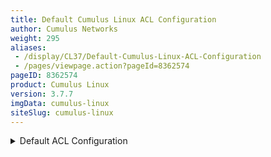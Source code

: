 ```yaml
---
title: Default Cumulus Linux ACL Configuration
author: Cumulus Networks
weight: 295
aliases:
 - /display/CL37/Default-Cumulus-Linux-ACL-Configuration
 - /pages/viewpage.action?pageId=8362574
pageID: 8362574
product: Cumulus Linux
version: 3.7.7
imgData: cumulus-linux
siteSlug: cumulus-linux
---
```

<details>

The Cumulus Linux default ACL configuration is split into three parts,
as outlined in the [netfilter ACL
documentation](/cumulus-linux/System-Configuration/Netfilter---ACLs/):
IP tables, IPv6 tables, and EB tables. The sections below describe the
default configurations for each part. You can see the default file by
clicking the Default ACL Configuration link:

<summary>Default ACL Configuration </summary>

    cumulus@switch:~$ sudo cl-acltool -L all
    -------------------------------
    Listing rules of type iptables:
    -------------------------------
    TABLE filter :
    Chain INPUT (policy ACCEPT 167 packets, 16481 bytes)
     pkts bytes target     prot opt in     out     source               destination         
        0     0 DROP       all  --  swp+   any     240.0.0.0/5          anywhere            
        0     0 DROP       all  --  swp+   any     loopback/8           anywhere            
        0     0 DROP       all  --  swp+   any     base-address.mcast.net/8  anywhere            
        0     0 DROP       all  --  swp+   any     255.255.255.255      anywhere            
        0     0 SETCLASS   udp  --  swp+   any     anywhere             anywhere             udp dpt:3785 SETCLASS  class:7
        0     0 POLICE     udp  --  any    any     anywhere             anywhere             udp dpt:3785 POLICE  mode:pkt rate:2000 burst:2000
        0     0 SETCLASS   udp  --  swp+   any     anywhere             anywhere             udp dpt:3784 SETCLASS  class:7
        0     0 POLICE     udp  --  any    any     anywhere             anywhere             udp dpt:3784 POLICE  mode:pkt rate:2000 burst:2000
        0     0 SETCLASS   udp  --  swp+   any     anywhere             anywhere             udp dpt:4784 SETCLASS  class:7
        0     0 POLICE     udp  --  any    any     anywhere             anywhere             udp dpt:4784 POLICE  mode:pkt rate:2000 burst:2000
        0     0 SETCLASS   ospf --  swp+   any     anywhere             anywhere             SETCLASS  class:7
        0     0 POLICE     ospf --  any    any     anywhere             anywhere             POLICE  mode:pkt rate:2000 burst:2000
        0     0 SETCLASS   tcp  --  swp+   any     anywhere             anywhere             tcp dpt:bgp SETCLASS  class:7
        0     0 POLICE     tcp  --  any    any     anywhere             anywhere             tcp dpt:bgp POLICE  mode:pkt rate:2000 burst:2000
        0     0 SETCLASS   tcp  --  swp+   any     anywhere             anywhere             tcp spt:bgp SETCLASS  class:7
        0     0 POLICE     tcp  --  any    any     anywhere             anywhere             tcp spt:bgp POLICE  mode:pkt rate:2000 burst:2000
        0     0 SETCLASS   tcp  --  swp+   any     anywhere             anywhere             tcp dpt:5342 SETCLASS  class:7
        0     0 POLICE     tcp  --  any    any     anywhere             anywhere             tcp dpt:5342 POLICE  mode:pkt rate:2000 burst:2000
        0     0 SETCLASS   tcp  --  swp+   any     anywhere             anywhere             tcp spt:5342 SETCLASS  class:7
        0     0 POLICE     tcp  --  any    any     anywhere             anywhere             tcp spt:5342 POLICE  mode:pkt rate:2000 burst:2000
        0     0 SETCLASS   icmp --  swp+   any     anywhere             anywhere             SETCLASS  class:2
        1    84 POLICE     icmp --  any    any     anywhere             anywhere             POLICE  mode:pkt rate:100 burst:40
        0     0 SETCLASS   udp  --  swp+   any     anywhere             anywhere             udp dpts:bootps:bootpc SETCLASS  class:2
        0     0 POLICE     udp  --  any    any     anywhere             anywhere             udp dpt:bootps POLICE  mode:pkt rate:100 burst:100
        0     0 POLICE     udp  --  any    any     anywhere             anywhere             udp dpt:bootpc POLICE  mode:pkt rate:100 burst:100
        0     0 SETCLASS   tcp  --  swp+   any     anywhere             anywhere             tcp dpts:bootps:bootpc SETCLASS  class:2
        0     0 POLICE     tcp  --  any    any     anywhere             anywhere             tcp dpt:bootps POLICE  mode:pkt rate:100 burst:100
        0     0 POLICE     tcp  --  any    any     anywhere             anywhere             tcp dpt:bootpc POLICE  mode:pkt rate:100 burst:100
        0     0 SETCLASS   udp  --  swp+   any     anywhere             anywhere             udp dpt:10001 SETCLASS  class:3
        0     0 POLICE     udp  --  any    any     anywhere             anywhere             udp dpt:10001 POLICE  mode:pkt rate:2000 burst:2000
        0     0 SETCLASS   igmp --  swp+   any     anywhere             anywhere             SETCLASS  class:6
        1    32 POLICE     igmp --  any    any     anywhere             anywhere             POLICE  mode:pkt rate:300 burst:100
        0     0 POLICE     all  --  swp+   any     anywhere             anywhere             ADDRTYPE match dst-type LOCAL POLICE  mode:pkt rate:1000 burst:1000 class:0
        0     0 POLICE     all  --  swp+   any     anywhere             anywhere             ADDRTYPE match dst-type IPROUTER POLICE  mode:pkt rate:400 burst:100 class:0
        0     0 SETCLASS   all  --  swp+   any     anywhere             anywhere             SETCLASS  class:0
     
    Chain FORWARD (policy ACCEPT 0 packets, 0 bytes)
     pkts bytes target     prot opt in     out     source               destination         
        0     0 DROP       all  --  swp+   any     240.0.0.0/5          anywhere            
        0     0 DROP       all  --  swp+   any     loopback/8           anywhere            
        0     0 DROP       all  --  swp+   any     base-address.mcast.net/8  anywhere            
        0     0 DROP       all  --  swp+   any     255.255.255.255      anywhere            
     
    Chain OUTPUT (policy ACCEPT 107 packets, 12590 bytes)
     pkts bytes target     prot opt in     out     source               destination         
     
     
    TABLE mangle :
    Chain PREROUTING (policy ACCEPT 172 packets, 17871 bytes)
     pkts bytes target     prot opt in     out     source               destination         
     
    Chain INPUT (policy ACCEPT 172 packets, 17871 bytes)
     pkts bytes target     prot opt in     out     source               destination         
     
    Chain FORWARD (policy ACCEPT 0 packets, 0 bytes)
     pkts bytes target     prot opt in     out     source               destination         
     
    Chain OUTPUT (policy ACCEPT 111 packets, 18134 bytes)
     pkts bytes target     prot opt in     out     source               destination         
     
    Chain POSTROUTING (policy ACCEPT 111 packets, 18134 bytes)
     pkts bytes target     prot opt in     out     source               destination         
     
     
    TABLE raw :
    Chain PREROUTING (policy ACCEPT 173 packets, 17923 bytes)
     pkts bytes target     prot opt in     out     source               destination         
     
    Chain OUTPUT (policy ACCEPT 112 packets, 18978 bytes)
     pkts bytes target     prot opt in     out     source               destination         
     
     
    --------------------------------
    Listing rules of type ip6tables:
    --------------------------------
    TABLE filter :
    Chain INPUT (policy ACCEPT 0 packets, 0 bytes)
     pkts bytes target     prot opt in     out     source               destination         
        0     0 DROP       all      swp+   any     ip6-mcastprefix/8    anywhere            
        0     0 DROP       all      swp+   any     ::/128               anywhere            
        0     0 DROP       all      swp+   any     ::ffff:0.0.0.0/96    anywhere            
        0     0 DROP       all      swp+   any     localhost/128        anywhere            
        0     0 POLICE     udp      swp+   any     anywhere             anywhere             udp dpt:3785 POLICE  mode:pkt rate:2000 burst:2000 class:7
        0     0 POLICE     udp      swp+   any     anywhere             anywhere             udp dpt:3784 POLICE  mode:pkt rate:2000 burst:2000 class:7
        0     0 POLICE     udp      swp+   any     anywhere             anywhere             udp dpt:4784 POLICE  mode:pkt rate:2000 burst:2000 class:7
        0     0 POLICE     ospf     swp+   any     anywhere             anywhere             POLICE  mode:pkt rate:2000 burst:2000 class:7
        0     0 POLICE     tcp      swp+   any     anywhere             anywhere             tcp dpt:bgp POLICE  mode:pkt rate:2000 burst:2000 class:7
        0     0 POLICE     tcp      swp+   any     anywhere             anywhere             tcp spt:bgp POLICE  mode:pkt rate:2000 burst:2000 class:7
        0     0 POLICE     ipv6-icmp    swp+   any     anywhere             anywhere             ipv6-icmp router-solicitation POLICE  mode:pkt rate:100 burst:100 class:2
        0     0 POLICE     ipv6-icmp    swp+   any     anywhere             anywhere             ipv6-icmp router-advertisement POLICE  mode:pkt rate:500 burst:500 class:2
        0     0 POLICE     ipv6-icmp    swp+   any     anywhere             anywhere             ipv6-icmp neighbour-solicitation POLICE  mode:pkt rate:400 burst:400 class:2
        0     0 POLICE     ipv6-icmp    swp+   any     anywhere             anywhere             ipv6-icmp neighbour-advertisement POLICE  mode:pkt rate:400 burst:400 class:2
        0     0 POLICE     ipv6-icmp    swp+   any     anywhere             anywhere             ipv6-icmptype 130 POLICE  mode:pkt rate:200 burst:100 class:6
        0     0 POLICE     ipv6-icmp    swp+   any     anywhere             anywhere             ipv6-icmptype 131 POLICE  mode:pkt rate:200 burst:100 class:6
        0     0 POLICE     ipv6-icmp    swp+   any     anywhere             anywhere             ipv6-icmptype 132 POLICE  mode:pkt rate:200 burst:100 class:6
        0     0 POLICE     ipv6-icmp    swp+   any     anywhere             anywhere             ipv6-icmptype 143 POLICE  mode:pkt rate:200 burst:100 class:6
        0     0 POLICE     ipv6-icmp    swp+   any     anywhere             anywhere             POLICE  mode:pkt rate:64 burst:40 class:2
        0     0 POLICE     udp      swp+   any     anywhere             anywhere             udp dpts:dhcpv6-client:dhcpv6-server POLICE  mode:pkt rate:100 burst:100 class:2
        0     0 POLICE     tcp      swp+   any     anywhere             anywhere             tcp dpts:dhcpv6-client:dhcpv6-server POLICE  mode:pkt rate:100 burst:100 class:2
        0     0 POLICE     all      swp+   any     anywhere             anywhere             ADDRTYPE match dst-type LOCAL POLICE  mode:pkt rate:1000 burst:1000 class:0
        0     0 POLICE     all      swp+   any     anywhere             anywhere             ADDRTYPE match dst-type IPROUTER POLICE  mode:pkt rate:400 burst:100 class:0
        0     0 SETCLASS   all      swp+   any     anywhere             anywhere             SETCLASS  class:0
     
    Chain FORWARD (policy ACCEPT 0 packets, 0 bytes)
     pkts bytes target     prot opt in     out     source               destination         
        0     0 DROP       all      swp+   any     ip6-mcastprefix/8    anywhere            
        0     0 DROP       all      swp+   any     ::/128               anywhere            
        0     0 DROP       all      swp+   any     ::ffff:0.0.0.0/96    anywhere            
        0     0 DROP       all      swp+   any     localhost/128        anywhere            
     
    Chain OUTPUT (policy ACCEPT 5 packets, 408 bytes)
     pkts bytes target     prot opt in     out     source               destination         
     
     
    TABLE mangle :
    Chain PREROUTING (policy ACCEPT 7 packets, 718 bytes)
     pkts bytes target     prot opt in     out     source               destination         
     
    Chain INPUT (policy ACCEPT 0 packets, 0 bytes)
     pkts bytes target     prot opt in     out     source               destination         
     
    Chain FORWARD (policy ACCEPT 0 packets, 0 bytes)
     pkts bytes target     prot opt in     out     source               destination         
     
    Chain OUTPUT (policy ACCEPT 0 packets, 0 bytes)
     pkts bytes target     prot opt in     out     source               destination         
     
    Chain POSTROUTING (policy ACCEPT 0 packets, 0 bytes)
     pkts bytes target     prot opt in     out     source               destination         
     
     
    TABLE raw :
    Chain PREROUTING (policy ACCEPT 7 packets, 718 bytes)
     pkts bytes target     prot opt in     out     source               destination         
     
    Chain OUTPUT (policy ACCEPT 0 packets, 0 bytes)
     pkts bytes target     prot opt in     out     source               destination         
     
     
    -------------------------------
    Listing rules of type ebtables:
    -------------------------------
    TABLE filter :
    Bridge table: filter
     
    Bridge chain: INPUT, entries: 16, policy: ACCEPT
    -d BGA -i swp+ -j setclass --class 7 , pcnt = 0 -- bcnt = 0
    -d BGA -j police --set-mode pkt --set-rate 2000 --set-burst 2000 , pcnt = 0 -- bcnt = 0
    -d 1:80:c2:0:0:2 -i swp+ -j setclass --class 7 , pcnt = 0 -- bcnt = 0
    -d 1:80:c2:0:0:2 -j police --set-mode pkt --set-rate 2000 --set-burst 2000 , pcnt = 0 -- bcnt = 0
    -d 1:80:c2:0:0:e -i swp+ -j setclass --class 6 , pcnt = 0 -- bcnt = 0
    -d 1:80:c2:0:0:e -j police --set-mode pkt --set-rate 200 --set-burst 200 , pcnt = 0 -- bcnt = 0
    -d 1:0:c:cc:cc:cc -i swp+ -j setclass --class 6 , pcnt = 0 -- bcnt = 0
    -d 1:0:c:cc:cc:cc -j police --set-mode pkt --set-rate 200 --set-burst 200 , pcnt = 0 -- bcnt = 0
    -p ARP -i swp+ -j setclass --class 2 , pcnt = 0 -- bcnt = 0
    -p ARP -j police --set-mode pkt --set-rate 400 --set-burst 100 , pcnt = 0 -- bcnt = 0
    -d 1:0:c:cc:cc:cd -i swp+ -j setclass --class 7 , pcnt = 0 -- bcnt = 0
    -d 1:0:c:cc:cc:cd -j police --set-mode pkt --set-rate 2000 --set-burst 2000 , pcnt = 0 -- bcnt = 0
    -p IPv4 -i swp+ -j ACCEPT , pcnt = 0 -- bcnt = 0
    -p IPv6 -i swp+ -j ACCEPT , pcnt = 0 -- bcnt = 0
    -i swp+ -j setclass --class 0 , pcnt = 0 -- bcnt = 0
    -j police --set-mode pkt --set-rate 100 --set-burst 100 , pcnt = 0 -- bcnt = 0
     
    Bridge chain: FORWARD, entries: 0, policy: ACCEPT
     
    Bridge chain: OUTPUT, entries: 0, policy: ACCEPT

## <span>IP Tables</span>

<table>
<colgroup>
<col style="width: 50%" />
<col style="width: 50%" />
</colgroup>
<thead>
<tr class="header">
<th><p>Action/Value</p></th>
<th><p>Protocol/IP Address</p></th>
</tr>
</thead>
<tbody>
<tr class="odd">
<td><p>Drop</p>
<p>Destination IP: Any</p></td>
<td><p>Source IPv4:</p>
<ul>
<li><p>240.0.0.0/5</p></li>
<li><p>loopback/8</p></li>
<li><p>224.0.0.0/4</p></li>
<li><p>255.255.255.255</p></li>
</ul></td>
</tr>
<tr class="even">
<td><p>Set class: 7</p>
<p>Police: Packet rate 2000 burst 2000</p>
<p>Source IP: Any</p>
<p>Destination IP: Any</p></td>
<td><p>Protocol:</p>
<ul>
<li><p>UDP/BFD Echo</p></li>
<li><p>UDP/BFD Control</p></li>
<li><p>UDP BFD Multihop Control</p></li>
<li><p>OSPF</p></li>
<li><p>TCP/BGP (spt dpt 179)</p></li>
<li><p>TCP/MLAG (spt dpt 5342)</p></li>
</ul></td>
</tr>
<tr class="odd">
<td><p>Set Class: 6</p>
<p>Police: Rate 300 burst 100</p>
<p>Source IP: Any</p>
<p>Destination IP: Any</p></td>
<td><p>Protocol:</p>
<ul>
<li><p>IGMP</p></li>
</ul></td>
</tr>
<tr class="even">
<td><p>Set class: 2</p>
<p>Police: Rate 100 burst 40</p>
<p>Source IP : Any</p>
<p>Destination IP: Any</p></td>
<td><p>Protocol:</p>
<ul>
<li><p>ICMP</p></li>
</ul></td>
</tr>
<tr class="odd">
<td><p>Set class: 2</p>
<p>Police: Rate 100 burst 100</p>
<p>Source IP: Any</p>
<p>Destination IP: Any</p></td>
<td><p>Protocol:</p>
<ul>
<li><p>UDP/bootpc, bootps</p></li>
</ul></td>
</tr>
<tr class="even">
<td><p>Set class: 3</p>
<p>Police: Rate 2000 burst:2000</p>
<p>Source IP: Any</p>
<p>Destination IP: Any</p></td>
<td><p>Protocol:</p>
<ul>
<li><p>UDP/LNV</p></li>
</ul></td>
</tr>
<tr class="odd">
<td><p>Set class: 0</p>
<p>Police: Rate 1000 burst 1000</p>
<p>Source IP: Any</p>
<p>Destination IP: Any</p></td>
<td><p>ADDRTYPE match dst-type LOCAL</p>
<p>{{%notice note%}}</p>
<p>LOCAL is any local address -&gt; Receiving a packet with a destination matching a local IP address on the switch will go to the CPU.</p>
<p>{{%/notice%}}</p></td>
</tr>
<tr class="even">
<td><p>Set class: 0</p>
<p>Police: Rate 400 burst 100</p>
<p>Source IP: Any</p>
<p>Destination IP: Any</p></td>
<td><p>ADDRTYPE match dst-type IPROUTER</p>
<p>{{%notice note%}}</p>
<p>IPROUTER is any unresolved address -&gt; On a l2/l3 boundary receiving a packet from L3 and needs to go to CPU in order to ARP for the destination.</p>
<p>{{%/notice%}}</p></td>
</tr>
<tr class="odd">
<td><p>Set class 0</p></td>
<td><p>All</p></td>
</tr>
</tbody>
</table>

{{%notice note%}}

Set class is internal to the switch - it does not set any precedence
bits.

{{%/notice%}}

## <span>IPv6 Tables</span>

<table>
<colgroup>
<col style="width: 50%" />
<col style="width: 50%" />
</colgroup>
<thead>
<tr class="header">
<th><p>Action/Value</p></th>
<th><p>Protocol/IP Address</p></th>
</tr>
</thead>
<tbody>
<tr class="odd">
<td><p>Drop</p></td>
<td><p>Source IPv6:</p>
<ul>
<li><p>ff00::/8</p></li>
<li><p>::</p></li>
<li><p>::ffff:0.0.0.0/96</p></li>
<li><p>localhost</p></li>
</ul></td>
</tr>
<tr class="even">
<td><p>Set class: 7</p>
<p>Police: Packet rate 2000 burst 2000</p>
<p>Source IPv6: Any</p>
<p>Destination IPv6: Any</p></td>
<td><p>Protocol:</p>
<ul>
<li><p>UDP/BFD Echo</p></li>
<li><p>UDP/BFD Control</p></li>
<li><p>UDP BFD Multihop Control</p></li>
<li><p>OSPF</p></li>
<li><p>TCP/BGP (spt dpt 179)</p></li>
</ul></td>
</tr>
<tr class="odd">
<td><p>Set class: 6</p>
<p>Police: Packet Rte: 200 burst 100</p>
<p>Source IPv6: Any</p>
<p>Destination IPv6: Any</p></td>
<td><p>Protocol:</p>
<ul>
<li><p>Multicast Listener Query (MLD)</p></li>
<li><p>Multicast Listener Report (MLD)</p></li>
<li><p>Multicast Listener Done (MLD)</p></li>
<li><p>Multicast Listener Report V2</p></li>
</ul></td>
</tr>
<tr class="even">
<td><p>Set class: 2</p>
<p>Police: Packet rate: 100 burst 100</p>
<p>Source IPv6: Any</p>
<p>Destination IPv6: Any</p></td>
<td><p>Protocol:</p>
<ul>
<li><p>ipv6-icmp router-solicitation</p></li>
</ul></td>
</tr>
<tr class="odd">
<td><p>Set class: 2</p>
<p>Police: Packet rate: 500 burst 500</p>
<p>Source IPv6: Any</p>
<p>Destination IPv6: Any</p></td>
<td><p>Protocol:</p>
<ul>
<li><p>ipv6-icmp router-advertisement POLICE</p></li>
</ul></td>
</tr>
<tr class="even">
<td><p>Set class: 2</p>
<p>Police: Packet rate: 400 burst 400</p>
<p>Source IPv6: Any</p>
<p>Destination IPv6: Any</p></td>
<td><p>Protocol:</p>
<ul>
<li><p>ipv6-icmp neighbour-solicitation</p></li>
<li><p>ipv6-icmp neighbour-advertisement</p></li>
</ul></td>
</tr>
<tr class="odd">
<td><p>Set class: 2</p>
<p>Police: Packet rate: 64 burst: 40</p>
<p>Source IPv6: Any</p>
<p>Destination IPv6: Any</p></td>
<td><p>Protocol:</p>
<ul>
<li><p>Ipv6 icmp</p></li>
</ul></td>
</tr>
<tr class="even">
<td><p>Set class: 2</p>
<p>Police: Packet rate: 100 burst: 100</p>
<p>Source IPv6: Any</p>
<p>Destination IPv6: Any</p></td>
<td><p>Protocol:</p>
<p>UDP/dhcpv6-client:dhcpv6-server (Spts &amp; dpts)</p></td>
</tr>
<tr class="odd">
<td><p>Police: Packet rate: 1000 burst 1000</p>
<p>Source IPv6: Any</p>
<p>Destination IPv6: Any</p></td>
<td><p>ADDRTYPE match dst-type LOCAL</p>
<p>{{%notice note%}}</p>
<p>LOCAL is any local address -&gt; Receiving a packet with a destination matching a local IPv6 address on the switch will go to the CPU.</p>
<p>{{%/notice%}}</p></td>
</tr>
<tr class="even">
<td><p>Set class: 0</p>
<p>Police: Packet rate: 400 burst 100</p></td>
<td><p>ADDRTYPE match dst-type IPROUTER</p>
<p>{{%notice note%}}</p>
<p>IPROUTER is an unresolved address -&gt; On a l2/l3 boundary receiving a packet from L3 and needs to go to CPU in order to ARP for the destination.</p>
<p>{{%/notice%}}</p></td>
</tr>
<tr class="odd">
<td><p>Set class 0</p></td>
<td><p>All</p></td>
</tr>
</tbody>
</table>

{{%notice note%}}

Set class is internal to the switch - it does not set any precedence
bits.

{{%/notice%}}

## <span>EB Tables</span>

<table>
<colgroup>
<col style="width: 50%" />
<col style="width: 50%" />
</colgroup>
<thead>
<tr class="header">
<th><p>Action/Value</p></th>
<th><p>Protocol/MAC Address</p></th>
</tr>
</thead>
<tbody>
<tr class="odd">
<td><p>Set Class: 7</p>
<p>Police: packet rate: 2000 burst rate:2000</p>
<p>Any switchport input interface</p></td>
<td><p>BDPU</p>
<p>LACP</p>
<p>Cisco PVST</p></td>
</tr>
<tr class="even">
<td><p>Set Class: 6</p>
<p>Police: packet rate: 200 burst rate: 200</p>
<p>Any switchport input inteface</p></td>
<td><p>LLDP</p>
<p>CDP</p></td>
</tr>
<tr class="odd">
<td><p>Set Class: 2</p>
<p>Police: packet rate: 400 burst rate: 100</p>
<p>Any switchport input interface</p></td>
<td><p>ARP</p></td>
</tr>
<tr class="even">
<td><p>Catch All:</p>
<p>Allow all traffic</p>
<p>Any switchport input interface</p></td>
<td><p>IPv4</p>
<p>IPv6</p></td>
</tr>
<tr class="odd">
<td><p>Catch All (applied at end):</p>
<p>Set class: 0</p>
<p>Police: packet rate 100 burst rate 100</p>
<p>Any switchport</p></td>
<td><p>ALL OTHER</p></td>
</tr>
</tbody>
</table>

{{%notice note%}}

Set class is internal to the switch. It does not set any precedence
bits.

{{%/notice%}}

<article id="html-search-results" class="ht-content" style="display: none;">

</article>

<footer id="ht-footer">

</footer>

</details>

